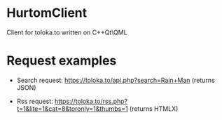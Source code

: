# HurtomClient
Client for toloka.to written on C++Qt\QML

# Request examples
- Search request:
https://toloka.to/api.php?search=Rain+Man (returns JSON)

- Rss request:
https://toloka.to/rss.php?t=1&lite=1&cat=8&toronly=1&thumbs=1 (returns HTMLX)
